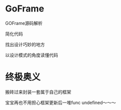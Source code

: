 # GoFrame

GOFrame源码解析

简化代码

找出设计巧妙的地方

以设计模式的角度读懂代码


# 终极奥义

搬砖过来封装一套属于自己的框架 

宝宝再也不用担心框架更新后一堆func undefined～～～ 